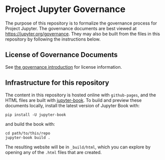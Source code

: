 # Project Jupyter Governance

The purpose of this repository is to formalize the governance process for Project Jupyter. The governance documents are best viewed at https://jupyter.org/governance. They may also be built from the files in this repository by following the instructions below.

## License of Governance Documents

See [the governance introduction](intro.md) for license information.

## Infrastructure for this repository

The content in this repository is hosted online with `github-pages`, and the HTML
files are built with [jupyter-book](https://jupyterbook.org). To build and preview
these documents locally, install the latest version of Jupyter Book with:

```
pip install -U jupyter-book
```

and build the book with:

```
cd path/to/this/repo
jupyter-book build .
```

The resulting website will be in `_build/html`, which you can explore by opening
any of the `.html` files that are created.
